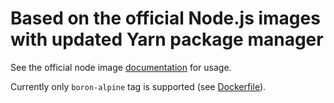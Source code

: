 # Based on the official Node.js images with updated Yarn package manager

See the official node image [documentation](https://hub.docker.com/_/node/) for usage.

Currently only `boron-alpine` tag is supported (see [Dockerfile](https://github.com/zfil/dockerfiles/blob/master/node-yarn/Dockerfile)).
